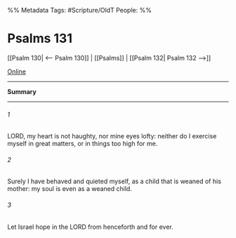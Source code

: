 

%% Metadata
Tags: #Scripture/OldT
People: 
%%
# Psalms 131
[[Psalm 130| <-- Psalm 130]] | [[Psalms]] | [[Psalm 132| Psalm 132 -->]]

[Online](https://churchofjesuschrist.org/study/scriptures/ot/ps/131?lang=eng)

---
__Summary__



---

###### 1
LORD, my heart is not haughty, nor mine eyes lofty: neither do I exercise myself in great matters, or in things too high for me.
###### 2
Surely I have behaved and quieted myself, as a child that is weaned of his mother: my soul is even as a weaned child.
###### 3
Let Israel hope in the LORD from henceforth and for ever.



